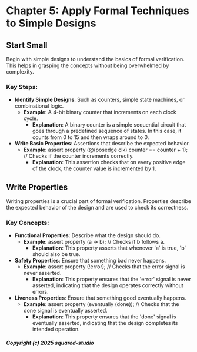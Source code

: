 # Chapter 5: Apply Formal Techniques to Simple Designs

## Start Small
Begin with simple designs to understand the basics of formal verification. This helps in grasping the concepts without being overwhelmed by complexity.

### Key Steps:
- **Identify Simple Designs**: Such as counters, simple state machines, or combinational logic.
  - **Example**: A 4-bit binary counter that increments on each clock cycle.
    - **Explanation**: A binary counter is a simple sequential circuit that goes through a predefined sequence of states. In this case, it counts from 0 to 15 and then wraps around to 0.
- **Write Basic Properties**: Assertions that describe the expected behavior.
  - **Example**: assert property (@(posedge clk) counter == counter + 1); // Checks if the counter increments correctly.
    - **Explanation**: This assertion checks that on every positive edge of the clock, the counter value is incremented by 1.

## Write Properties
Writing properties is a crucial part of formal verification. Properties describe the expected behavior of the design and are used to check its correctness.

### Key Concepts:
- **Functional Properties**: Describe what the design should do.
  - **Example**: assert property (a -> b); // Checks if b follows a.
    - **Explanation**: This property asserts that whenever 'a' is true, 'b' should also be true.
- **Safety Properties**: Ensure that something bad never happens.
  - **Example**: assert property (!error); // Checks that the error signal is never asserted.
    - **Explanation**: This property ensures that the 'error' signal is never asserted, indicating that the design operates correctly without errors.
- **Liveness Properties**: Ensure that something good eventually happens.
  - **Example**: assert property (eventually (done)); // Checks that the done signal is eventually asserted.
    - **Explanation**: This property ensures that the 'done' signal is eventually asserted, indicating that the design completes its intended operation.

##### Copyright (c) 2025 squared-studio

